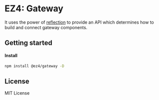 # EZ4: Gateway

It uses the power of [reflection](../reflection/) to provide an API which determines how to build and connect gateway components.

## Getting started

#### Install

```sh
npm install @ez4/gateway -D
```

## License

MIT License
